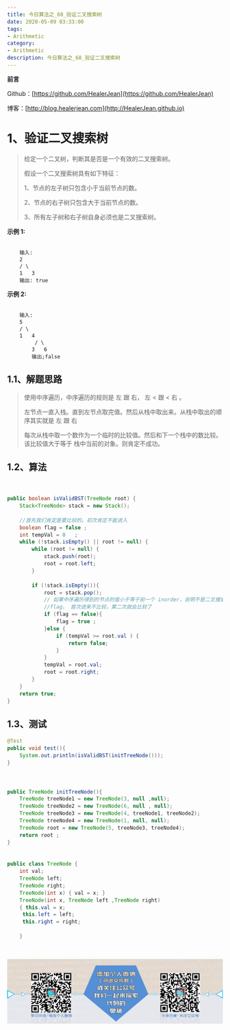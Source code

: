 ```yaml
---
title: 今日算法之_68_验证二叉搜索树
date: 2020-05-09 03:33:00
tags: 
- Arithmetic
category: 
- Arithmetic
description: 今日算法之_68_验证二叉搜索树
---
```


**前言**     

 Github：[https://github.com/HealerJean](https://github.com/HealerJean)         

 博客：[http://blog.healerjean.com](http://HealerJean.github.io)          



# 1、验证二叉搜索树
> 给定一个二叉树，判断其是否是一个有效的二叉搜索树。   
>
>  假设一个二叉搜索树具有如下特征：   
>
>  1、节点的左子树只包含小于当前节点的数。   
>
>  2、节点的右子树只包含大于当前节点的数。   
>
>  3、所有左子树和右子树自身必须也是二叉搜索树。

**示例 1:**

```

    输入:
    2
    / \
    1   3
    输出: true

```

**示例 2:**

```

    输入:
    5
    / \
    1   4
         / \
        3   6
        输出;false
```



## 1.1、解题思路 

> 使用中序遍历，中序遍历的规则是  左 跟 右， 左 < 跟 < 右  。    
>
>  左节点一直入栈。直到左节点取完值。然后从栈中取出来。从栈中取出的顺序其实就是 左 跟 右    
>
>  每次从栈中取一个数作为一个临时的比较值。然后和下一个栈中的数比较。该比较值大于等于 栈中当前的对象。则肯定不成功。   



## 1.2、算法

```java


public boolean isValidBST(TreeNode root) {
    Stack<TreeNode> stack = new Stack();

    //首先我们肯定是要比较的。初次肯定不能进入
    boolean flag = false ;
    int tempVal = 0   ;
    while (!stack.isEmpty() || root != null) {
        while (root != null) {
            stack.push(root);
            root = root.left;
        }

        if (!stack.isEmpty()){
            root = stack.pop();
            // 如果中序遍历得到的节点的值小于等于前一个 inorder，说明不是二叉搜索树
            //flag， 首次进来不比较，第二次就会比较了
            if (flag == false){
                flag = true ;
            }else {
                if (tempVal >= root.val ) {
                    return false;
                }
            }
            tempVal = root.val;
            root = root.right;
        }
    }
    return true;
}


```




## 1.3、测试 

```java
@Test
public void test(){
    System.out.println(isValidBST(initTreeNode()));
}



public TreeNode initTreeNode(){
    TreeNode treeNode1 = new TreeNode(3, null ,null);
    TreeNode treeNode2 = new TreeNode(6, null , null);
    TreeNode treeNode3 = new TreeNode(4, treeNode1, treeNode2);
    TreeNode treeNode4 = new TreeNode(1, null, null);
    TreeNode root = new TreeNode(5, treeNode3, treeNode4);
    return root ;
}


public class TreeNode {
    int val;
    TreeNode left;
    TreeNode right;
    TreeNode(int x) { val = x; }
    TreeNode(int x, TreeNode left ,TreeNode right)
    { this.val = x;
     this.left = left;
     this.right = right;

    }

```



​          

![ContactAuthor](https://raw.githubusercontent.com/HealerJean/HealerJean.github.io/master/assets/img/artical_bottom.jpg)



<link rel="stylesheet" href="https://unpkg.com/gitalk/dist/gitalk.css">

<script src="https://unpkg.com/gitalk@latest/dist/gitalk.min.js"></script> 
<div id="gitalk-container"></div>    
 <script type="text/javascript">
    var gitalk = new Gitalk({
		clientID: `1d164cd85549874d0e3a`,
		clientSecret: `527c3d223d1e6608953e835b547061037d140355`,
		repo: `HealerJean.github.io`,
		owner: 'HealerJean',
		admin: ['HealerJean'],
		id: '3IQWwZH0tMUJi2qA',
    });
    gitalk.render('gitalk-container');
</script> 

